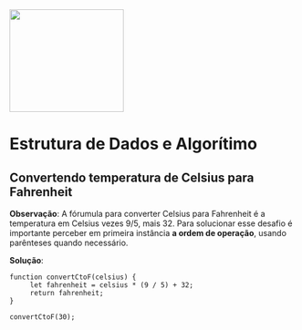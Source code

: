 <img src="https://cdn.pixabay.com/photo/2015/04/23/17/41/javascript-736400_960_720.png" height="180" width="200">

<h1>Estrutura de Dados e Algorítimo</h1>

<h2>Convertendo temperatura de Celsius para Fahrenheit </h2>
  <p><b>Observação</b>: A fórumula para converter Celsius para Fahrenheit é a temperatura em Celsius vezes 9/5, mais 32. Para solucionar esse desafio é importante perceber em primeira instância <b>a ordem de operação</b>, usando parênteses quando necessário.</p>
   <p><b>Solução</b>:</p>
   
   ```
   function convertCtoF(celsius) {
        let fahrenheit = celsius * (9 / 5) + 32;
        return fahrenheit;
   }
   
   convertCtoF(30); 
   ```
   

